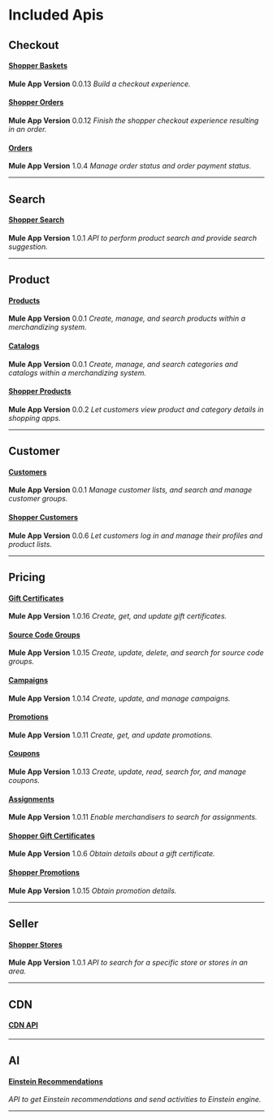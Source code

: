 # Included Apis

## Checkout 
#### [Shopper Baskets](https://anypoint.mulesoft.com/exchange/893f605e-10e2-423a-bdb4-f952f56eb6d8/shopper-baskets/0.0.13)
**Mule App Version** 0.0.13
*Build a checkout experience.*

#### [Shopper Orders](https://anypoint.mulesoft.com/exchange/893f605e-10e2-423a-bdb4-f952f56eb6d8/shopper-orders/0.0.12)
**Mule App Version** 0.0.12
*Finish the shopper checkout experience resulting in an order.*

#### [Orders](https://anypoint.mulesoft.com/exchange/893f605e-10e2-423a-bdb4-f952f56eb6d8/orders/1.0.4)
**Mule App Version** 1.0.4
*Manage order status and order payment status.*

_______________________________________________________________________

## Search 
#### [Shopper Search](https://anypoint.mulesoft.com/exchange/893f605e-10e2-423a-bdb4-f952f56eb6d8/shopper-search/1.0.1)
**Mule App Version** 1.0.1
*API to perform product search and provide search suggestion.*

_______________________________________________________________________

## Product 
#### [Products](https://anypoint.mulesoft.com/exchange/893f605e-10e2-423a-bdb4-f952f56eb6d8/products/0.0.1)
**Mule App Version** 0.0.1
*Create, manage, and search products within a merchandizing system.*

#### [Catalogs](https://anypoint.mulesoft.com/exchange/893f605e-10e2-423a-bdb4-f952f56eb6d8/catalogs/0.0.1)
**Mule App Version** 0.0.1
*Create, manage, and search categories and catalogs within a merchandizing system.*

#### [Shopper Products](https://anypoint.mulesoft.com/exchange/893f605e-10e2-423a-bdb4-f952f56eb6d8/shopper-products/0.0.2)
**Mule App Version** 0.0.2
*Let customers view product and category details in shopping apps.*

_______________________________________________________________________

## Customer 
#### [Customers](https://anypoint.mulesoft.com/exchange/893f605e-10e2-423a-bdb4-f952f56eb6d8/customers/0.0.1)
**Mule App Version** 0.0.1
*Manage customer lists, and search and manage customer groups.*

#### [Shopper Customers](https://anypoint.mulesoft.com/exchange/893f605e-10e2-423a-bdb4-f952f56eb6d8/shopper-customers/0.0.6)
**Mule App Version** 0.0.6
*Let customers log in and manage their profiles and product lists.*

_______________________________________________________________________

## Pricing 
#### [Gift Certificates](https://anypoint.mulesoft.com/exchange/893f605e-10e2-423a-bdb4-f952f56eb6d8/gift-certificates/1.0.16)
**Mule App Version** 1.0.16
*Create, get, and update gift certificates.*

#### [Source Code Groups](https://anypoint.mulesoft.com/exchange/893f605e-10e2-423a-bdb4-f952f56eb6d8/source-code-groups/1.0.15)
**Mule App Version** 1.0.15
*Create, update, delete, and search for source code groups.*

#### [Campaigns](https://anypoint.mulesoft.com/exchange/893f605e-10e2-423a-bdb4-f952f56eb6d8/campaigns/1.0.14)
**Mule App Version** 1.0.14
*Create, update, and manage campaigns.*

#### [Promotions](https://anypoint.mulesoft.com/exchange/893f605e-10e2-423a-bdb4-f952f56eb6d8/promotions/1.0.11)
**Mule App Version** 1.0.11
*Create, get, and update promotions.*

#### [Coupons](https://anypoint.mulesoft.com/exchange/893f605e-10e2-423a-bdb4-f952f56eb6d8/coupons/1.0.13)
**Mule App Version** 1.0.13
*Create, update, read, search for, and manage coupons.*

#### [Assignments](https://anypoint.mulesoft.com/exchange/893f605e-10e2-423a-bdb4-f952f56eb6d8/assignments/1.0.11)
**Mule App Version** 1.0.11
*Enable merchandisers to search for assignments.*

#### [Shopper Gift Certificates](https://anypoint.mulesoft.com/exchange/893f605e-10e2-423a-bdb4-f952f56eb6d8/shopper-gift-certificates/1.0.6)
**Mule App Version** 1.0.6
*Obtain details about a gift certificate.*

#### [Shopper Promotions](https://anypoint.mulesoft.com/exchange/893f605e-10e2-423a-bdb4-f952f56eb6d8/shopper-promotions/1.0.15)
**Mule App Version** 1.0.15
*Obtain promotion details.*

_______________________________________________________________________

## Seller 
#### [Shopper Stores](https://anypoint.mulesoft.com/exchange/893f605e-10e2-423a-bdb4-f952f56eb6d8/shopper-stores/1.0.1)
**Mule App Version** 1.0.1
*API to search for a specific store or stores in an area.*

_______________________________________________________________________

## CDN 
#### [CDN API](https://anypoint.mulesoft.com/exchange/893f605e-10e2-423a-bdb4-f952f56eb6d8/cdn-api-process-apis/1.0.1)

_______________________________________________________________________

## AI 
#### [Einstein Recommendations](https://anypoint.mulesoft.com/exchange/893f605e-10e2-423a-bdb4-f952f56eb6d8/einstein-api-quick-start-guide/3.0.2)
*API to get Einstein recommendations and send activities to Einstein engine.*

_______________________________________________________________________

